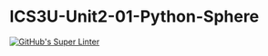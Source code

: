 # ICS3U-Unit2-01-Python-Sphere

[![GitHub's Super Linter](https://github.com/dbcalitis/ICS3U-Unit2-01-Python-Sphere/workflows/GitHub's%20Super%20Linter/badge.svg)](https://github.com/dbcalitis/ICS3U-Unit2-01-Python-Sphere/actions)
